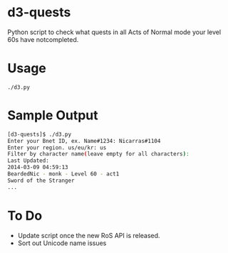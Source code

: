 d3-quests
=========

Python script to check what quests in all Acts of Normal mode your level 60s have notcompleted.

# Usage #
    ./d3.py

# Sample Output #

```bash
[d3-quests]$ ./d3.py
Enter your Bnet ID, ex. Name#1234: Nicarras#1104
Enter your region. us/eu/kr: us
Filter by character name(leave empty for all characters):
Last Updated:
2014-03-09 04:59:13
BeardedNic - monk - Level 60 - act1
Sword of the Stranger
...
```

# To Do #
* Update script once the new RoS API is released.
* Sort out Unicode name issues
